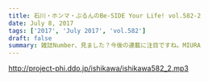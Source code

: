 ```yaml
---
title: 石川・ホンマ・ぶるんのBe-SIDE Your Life! vol.582-2
date: July 8, 2017
tags: ['2017', 'July 2017', 'vol.582']
draft: false
summary: 雑誌Number、見ました？今後の連載に注目ですね。MIURA
---
```


http://project-phi.ddo.jp/ishikawa/ishikawa582_2.mp3